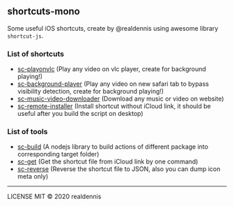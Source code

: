 ## shortcuts-mono

Some useful iOS shortcuts, create by @realdennis using awesome library `shortcut-js`.

### List of shortcuts

- [sc-playonvlc](https://github.com/realdennis/shortcuts-mono/tree/master/packages/shortcuts/sc-playonvlc)
(Play any video on vlc player, create for background playing!)
- [sc-background-player](https://github.com/realdennis/shortcuts-mono/tree/master/packages/shortcuts/sc-background-player)
(Play any video on new safari tab to bypass visibility detection, create for background playing!)
- [sc-music-video-downloader](https://github.com/realdennis/shortcuts-mono/tree/master/packages/shortcuts/sc-music-video-downloader)
(Download any music or video on website)
- [sc-remote-installer](https://github.com/realdennis/shortcuts-mono/tree/master/packages/shortcuts/sc-remote-installer)
(Install shortcut without iCloud link, it should be useful after you build the script on desktop)

### List of tools

- [sc-build](https://github.com/realdennis/shortcuts-mono/tree/master/packages/tools/sc-build)
(A nodejs library to build actions of different package into corresponding target folder)
- [sc-get](https://github.com/realdennis/shortcuts-mono/tree/master/packages/tools/sc-get)
(Get the shortcut file from iCloud link by one command)
- [sc-reverse](https://github.com/realdennis/shortcuts-mono/tree/master/packages/tools/sc-reverse)
(Reverse the shortcut file to JSON, also you can dump icon meta only)

---

LICENSE MIT © 2020 realdennis
